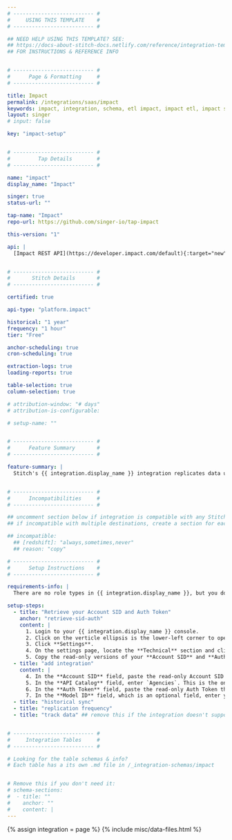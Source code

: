 ```yaml
---
# -------------------------- #
#     USING THIS TEMPLATE    #
# -------------------------- #

## NEED HELP USING THIS TEMPLATE? SEE:
## https://docs-about-stitch-docs.netlify.com/reference/integration-templates/saas/
## FOR INSTRUCTIONS & REFERENCE INFO


# -------------------------- #
#      Page & Formatting     #
# -------------------------- #

title: Impact
permalink: /integrations/saas/impact
keywords: impact, integration, schema, etl impact, impact etl, impact schema
layout: singer
# input: false

key: "impact-setup"


# -------------------------- #
#         Tap Details        #
# -------------------------- #

name: "impact"
display_name: "Impact"

singer: true
status-url: ""

tap-name: "Impact"
repo-url: https://github.com/singer-io/tap-impact

this-version: "1"

api: |
  [Impact REST API](https://developer.impact.com/default){:target="new"}


# -------------------------- #
#       Stitch Details       #
# -------------------------- #

certified: true

api-type: "platform.impact"

historical: "1 year"
frequency: "1 hour"
tier: "Free"

anchor-scheduling: true
cron-scheduling: true

extraction-logs: true
loading-reports: true

table-selection: true
column-selection: true

# attribution-window: "# days"
# attribution-is-configurable: 

# setup-name: ""


# -------------------------- #
#      Feature Summary       #
# -------------------------- #

feature-summary: |
  Stitch's {{ integration.display_name }} integration replicates data using the {{ integration.api | flatify | strip }}. Refer to the [Schema](#schema) section for a list of objects available for replication.


# -------------------------- #
#      Incompatibilities     #
# -------------------------- #

## uncomment section below if integration is compatible with any Stitch destinations
## if incompatible with multiple destinations, create a section for each destination

## incompatible:
  ## [redshift]: "always,sometimes,never"
  ## reason: "copy" 

# -------------------------- #
#      Setup Instructions    #
# -------------------------- #

requirements-info: |
  There are no role types in {{ integration.display_name }}, but you do need to have API Access enabled on your account to access the API info. To do this, login to the {{ integration.display_name }} console. Locate the gear icon. Then, go to **Technical Settings > API Access**. There you can click **Enable API Access Now**.

setup-steps:
  - title: "Retrieve your Account SID and Auth Token"
    anchor: "retrieve-sid-auth"
    content: |
      1. Login to your {{ integration.display_name }} console.
      2. Click on the verticle ellipsis is the lower-left corner to open a pop-up up menu.
      3. Click **Settings**.
      4. On the settings page, locate the **Technical** section and click **API**.
      5. Copy the read-only versions of your **Account SID** and **Auth Token**, and save it in a safe place.
  - title: "add integration"
    content: |
      4. In the **Account SID** field, paste the read-only Account SID you copied from [step 1](#retrieve-sid-auth).
      5. In the **API Catalog** field, enter `Agencies`. This is the only API that Stitch's {{ integration.display_name }} supports for the time being.
      6. In the **Auth Token** field, paste the read-only Auth Token that you copied from [step 1](#retrieve-sid-auth).
      7. In the **Model ID** field, which is an optional field, enter your Model ID. It is an optional parameter for the `conversion_paths` endpoint, which shows conversions from clicks to conversion purchases. The only way to access this ID, you need to contact **Impact Radius Support** ([support@impactradius.com](support@impactradius.com)) or [open an {{ form-property.display-name }} help desk request](https://help.impactradius.com/hc/en-us/requests).
  - title: "historical sync"
  - title: "replication frequency"
  - title: "track data" ## remove this if the integration doesn't support at least table selection


# -------------------------- #
#     Integration Tables     #
# -------------------------- #

# Looking for the table schemas & info?
# Each table has a its own .md file in /_integration-schemas/impact


# Remove this if you don't need it:
# schema-sections:
#  - title: ""
#    anchor: ""
#    content: |
---
```

{% assign integration = page %}
{% include misc/data-files.html %}